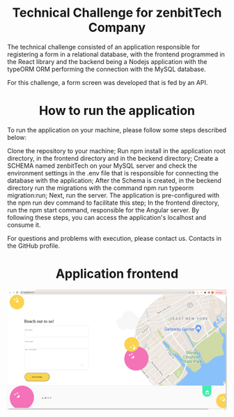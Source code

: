<h1 align="center"> Technical Challenge for zenbitTech Company </h1>
The technical challenge consisted of an application responsible for registering a form in a relational database, with the frontend programmed in the React library and the backend being a Nodejs application with the typeORM ORM performing the connection with the MySQL database.

For this challenge, a form screen was developed that is fed by an API.

<h1 align="center"> How to run the application </h1>
To run the application on your machine, please follow some steps described below:

Clone the repository to your machine;
Run npm install in the application root directory, in the frontend directory and in the beckend directory;
Create a SCHEMA named zenbitTech on your MySQL server and check the environment settings in the .env file that is responsible for connecting the database with the application;
After the Schema is created, in the beckend directory run the migrations with the command npm run typeorm migration:run;
Next, run the server. The application is pre-configured with the npm run dev command to facilitate this step;
In the frontend directory, run the npm start command, responsible for the Angular server.
By following these steps, you can access the application's localhost and consume it.

For questions and problems with execution, please contact us.
Contacts in the GitHub profile.

<h1 align="center"> Application frontend</h1>

![](/projeto.png)
